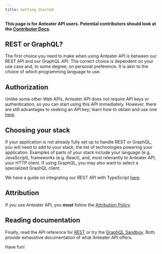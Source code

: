 ```yaml
---
title: Getting Started
---
```


**This page is for Anteater API users. Potential contributors should look at the [Contributor Docs](/docs/contributor/anteaterapi).**

## REST or GraphQL?

The first choice you need to make when using Anteater API is between our REST API and our GraphQL API.
The correct choice is dependent on your use case and, to some degree, on personal preference.
It is akin to the choice of which programming language to use.

## Authorization

Unlike some other Web APIs, Anteater API does not require API keys or authentication, so you can start using this API immediately.
However, there are still advantages to seeking an API key; learn how to obtain and use one [here](./best-practices).

## Choosing your stack

If your application is not already fully set up to handle REST or GraphQL, you will need to add to your stack, the list of technologies powering your application.
Examples of parts of your stack include your language (e.g. JavaScript), frameworks (e.g. React), and, most relevantly to Anteater API, your HTTP client.
If using GraphQL, you may also want to select a specialized GraphQL client.

We have a guide on integrating our REST API with TypeScript [here](/docs/developer/anteaterapi/rest-api/guides/typescript-integration).

## Attribution

If you use Anteater API, you **must** follow the [Attribution Policy](./docs/about/attribution-policy).

## Reading documentation

Finally, read the API reference for [REST](https://anteaterapi.com/reference) or try the [GraphQL Sandbox](https://studio.apollographql.com/sandbox/explorer?endpoint=https://anteaterapi.com/v2/graphql).
Both provide exhaustive documentation of what Anteater API offers.

Have fun!
